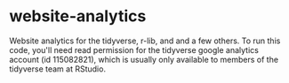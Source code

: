 # website-analytics

<!-- badges: start -->
<!-- badges: end -->

Website analytics for the tidyverse, r-lib, and and a few others. To run this code, you'll need read permission for the tidyverse google analytics account (id 115082821), which is usually only available to members of the tidyverse team at RStudio.

